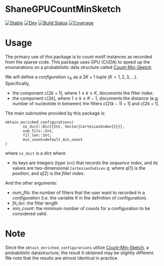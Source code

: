 # ShaneGPUCountMinSketch

[![Stable](https://img.shields.io/badge/docs-stable-blue.svg)](https://kchu25.github.io/ShaneGPUCountMinSketch.jl/stable/)
[![Dev](https://img.shields.io/badge/docs-dev-blue.svg)](https://kchu25.github.io/ShaneGPUCountMinSketch.jl/dev/)
[![Build Status](https://github.com/kchu25/ShaneGPUCountMinSketch.jl/actions/workflows/CI.yml/badge.svg?branch=main)](https://github.com/kchu25/ShaneGPUCountMinSketch.jl/actions/workflows/CI.yml?query=branch%3Amain)
[![Coverage](https://codecov.io/gh/kchu25/ShaneGPUCountMinSketch.jl/branch/main/graph/badge.svg)](https://codecov.io/gh/kchu25/ShaneGPUCountMinSketch.jl)

# Usage
The primary use of this package is to count motif instances
as recorded from the sparse code. This package uses GPU (CUDA) to speed up the enumerations on a probabilistic data structure called [Count-Min-Sketch](https://kchu25.github.io/blog/hh/).

We will define a *configuration* $c_K$ as a $2K+1$ tuple $(K = 1,2,3,...)$. Specifically,
* the component $c[2k+1]$, where $1\leq k \leq K$, documents the filter index.
* the component $c[2k]$, where $1\leq k \leq K-1$, documents the distance (e.g. number of nucleotide in between) the filters $c[2(k-1)+1]$ and $c[2k+1]$.

The main subroutine provided by this package is:

```
obtain_enriched_configurations(
        nz_dict::Dict{Int, Vector{CartesianIndex{2}}},
        num_fils::Int, 
        fil_len::Int;
        min_count=default_min_count
)
```

where `nz_dict` is a dict where 
* its keys are Integers (type `Int`) that records the *sequence index*, and its values are two-dimensional `CartesianIndices` $q$, where $q[1]$ is the *position*, and $q[2]$ is the *filter index*. 

And the other arguments:
* *num_fils*: the number of filters that the user want to recorded in a *configuration* (i.e. the variable $K$ in the definition of configuration).
* *fil_len*: the filter length
* *min_count*: the minimum number of counts for a configuration to be considered valid.

# Note
Since the `obtain_enriched_configurations` utilize [Count-Min-Sketch](https://kchu25.github.io/blog/hh/), a probabilistic datastructure, the result it obtained may be slightly different. We note that the results are almost identical in practice.
